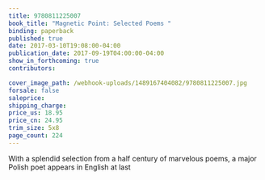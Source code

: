 ```yaml
---
title: 9780811225007
book_title: "Magnetic Point: Selected Poems "
binding: paperback
published: true
date: 2017-03-10T19:08:00-04:00
publication_date: 2017-09-19T04:00:00-04:00
show_in_forthcoming: true
contributors:

cover_image_path: /webhook-uploads/1489167404082/9780811225007.jpg
forsale: false
saleprice:
shipping_charge:
price_us: 18.95
price_cn: 24.95
trim_size: 5x8
page_count: 224
---
```

With a splendid selection from a half century of marvelous poems, a major Polish poet appears in English at last

